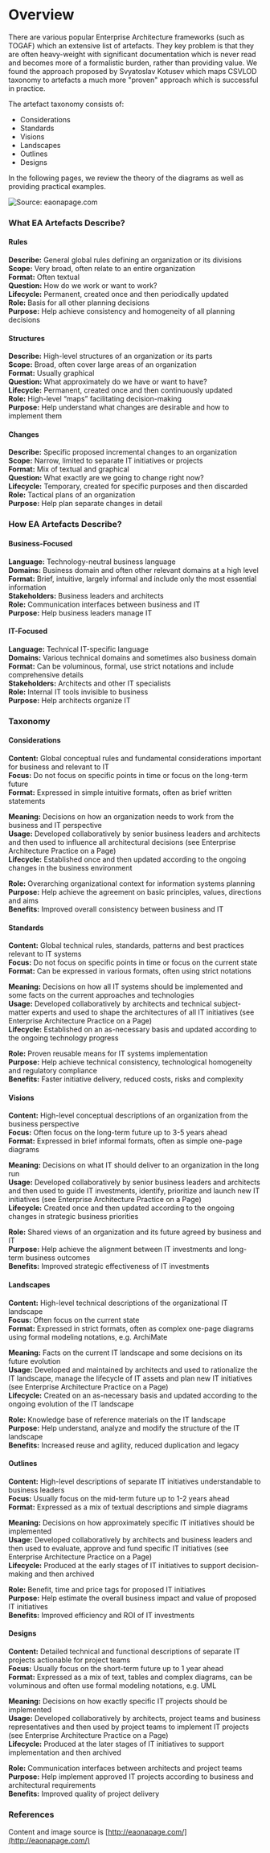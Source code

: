# Overview

There are various popular Enterprise Architecture frameworks \(such as TOGAF\) which an extensive list of artefacts. They key problem is that they are often heavy-weight with significant documentation which is never read and becomes more of a formalistic burden, rather than providing value. We found the approach proposed by Svyatoslav Kotusev which maps CSVLOD taxonomy to artefacts a much more "proven" approach which is successful in practice.

The artefact taxonomy consists of:

* Considerations
* Standards
* Visions
* Landscapes
* Outlines
* Designs

In the following pages, we review the theory of the diagrams as well as providing practical examples.

![Source: eaonapage.com ](../.gitbook/assets/csvlod_enterprise_architecture_artefacts.png)

### 

### What EA Artefacts Describe?

#### Rules

 **Describe:** General global rules defining an organization or its divisions  
**Scope:** Very broad, often relate to an entire organization  
**Format:** Often textual  
**Question:** How do we work or want to work?  
**Lifecycle:** Permanent, created once and then periodically updated  
**Role:** Basis for all other planning decisions  
**Purpose:** Help achieve consistency and homogeneity of all planning decisions

#### Structures

 **Describe:** High-level structures of an organization or its parts  
**Scope:** Broad, often cover large areas of an organization  
**Format:** Usually graphical  
**Question:** What approximately do we have or want to have?  
**Lifecycle:** Permanent, created once and then continuously updated  
**Role:** High-level “maps” facilitating decision-making  
**Purpose:** Help understand what changes are desirable and how to implement them

#### Changes

 **Describe:** Specific proposed incremental changes to an organization  
**Scope:** Narrow, limited to separate IT initiatives or projects  
**Format:** Mix of textual and graphical  
**Question:** What exactly are we going to change right now?  
**Lifecycle:** Temporary, created for specific purposes and then discarded  
**Role:** Tactical plans of an organization  
**Purpose:** Help plan separate changes in detail

### How EA Artefacts Describe?

#### Business-Focused

 **Language:** Technology-neutral business language  
**Domains:** Business domain and often other relevant domains at a high level  
**Format:** Brief, intuitive, largely informal and include only the most essential information  
**Stakeholders:** Business leaders and architects  
**Role:** Communication interfaces between business and IT  
**Purpose:** Help business leaders manage IT

#### IT-Focused

 **Language:** Technical IT-specific language  
**Domains:** Various technical domains and sometimes also business domain  
**Format:** Can be voluminous, formal, use strict notations and include comprehensive details  
**Stakeholders:** Architects and other IT specialists  
**Role:** Internal IT tools invisible to business  
**Purpose:** Help architects organize IT

### Taxonomy

#### Considerations

**Content:** Global conceptual rules and fundamental considerations important for business and relevant to IT  
**Focus:** Do not focus on specific points in time or focus on the long-term future  
**Format:** Expressed in simple intuitive formats, often as brief written statements

**Meaning:** Decisions on how an organization needs to work from the business and IT perspective  
**Usage:** Developed collaboratively by senior business leaders and architects and then used to influence all architectural decisions \(see Enterprise Architecture Practice on a Page\)  
**Lifecycle:** Established once and then updated according to the ongoing changes in the business environment

**Role:** Overarching organizational context for information systems planning  
**Purpose:** Help achieve the agreement on basic principles, values, directions and aims  
**Benefits:** Improved overall consistency between business and IT

#### Standards

 **Content:** Global technical rules, standards, patterns and best practices relevant to IT systems  
**Focus:** Do not focus on specific points in time or focus on the current state  
**Format:** Can be expressed in various formats, often using strict notations

 **Meaning:** Decisions on how all IT systems should be implemented and some facts on the current approaches and technologies  
**Usage:** Developed collaboratively by architects and technical subject-matter experts and used to shape the architectures of all IT initiatives \(see Enterprise Architecture Practice on a Page\)  
**Lifecycle:** Established on an as-necessary basis and updated according to the ongoing technology progress

 **Role:** Proven reusable means for IT systems implementation  
**Purpose:** Help achieve technical consistency, technological homogeneity and regulatory compliance  
**Benefits:** Faster initiative delivery, reduced costs, risks and complexity

#### Visions

 **Content:** High-level conceptual descriptions of an organization from the business perspective  
**Focus:** Often focus on the long-term future up to 3-5 years ahead  
**Format:** Expressed in brief informal formats, often as simple one-page diagrams

 **Meaning:** Decisions on what IT should deliver to an organization in the long run  
**Usage:** Developed collaboratively by senior business leaders and architects and then used to guide IT investments, identify, prioritize and launch new IT initiatives \(see Enterprise Architecture Practice on a Page\)  
**Lifecycle:** Created once and then updated according to the ongoing changes in strategic business priorities

 **Role:** Shared views of an organization and its future agreed by business and IT  
**Purpose:** Help achieve the alignment between IT investments and long-term business outcomes  
**Benefits:** Improved strategic effectiveness of IT investments

#### Landscapes

 **Content:** High-level technical descriptions of the organizational IT landscape  
**Focus:** Often focus on the current state  
**Format:** Expressed in strict formats, often as complex one-page diagrams using formal modeling notations, e.g. ArchiMate

 **Meaning:** Facts on the current IT landscape and some decisions on its future evolution  
**Usage:** Developed and maintained by architects and used to rationalize the IT landscape, manage the lifecycle of IT assets and plan new IT initiatives \(see Enterprise Architecture Practice on a Page\)  
**Lifecycle:** Created on an as-necessary basis and updated according to the ongoing evolution of the IT landscape

 **Role:** Knowledge base of reference materials on the IT landscape  
**Purpose:** Help understand, analyze and modify the structure of the IT landscape  
**Benefits:** Increased reuse and agility, reduced duplication and legacy



#### Outlines

 **Content:** High-level descriptions of separate IT initiatives understandable to business leaders  
**Focus:** Usually focus on the mid-term future up to 1-2 years ahead  
**Format:** Expressed as a mix of textual descriptions and simple diagrams

 **Meaning:** Decisions on how approximately specific IT initiatives should be implemented  
**Usage:** Developed collaboratively by architects and business leaders and then used to evaluate, approve and fund specific IT initiatives \(see Enterprise Architecture Practice on a Page\)  
**Lifecycle:** Produced at the early stages of IT initiatives to support decision-making and then archived

 **Role:** Benefit, time and price tags for proposed IT initiatives  
**Purpose:** Help estimate the overall business impact and value of proposed IT initiatives  
**Benefits:** Improved efficiency and ROI of IT investments





#### Designs

 **Content:** Detailed technical and functional descriptions of separate IT projects actionable for project teams  
**Focus:** Usually focus on the short-term future up to 1 year ahead  
**Format:** Expressed as a mix of text, tables and complex diagrams, can be voluminous and often use formal modeling notations, e.g. UML

 **Meaning:** Decisions on how exactly specific IT projects should be implemented  
**Usage:** Developed collaboratively by architects, project teams and business representatives and then used by project teams to implement IT projects \(see Enterprise Architecture Practice on a Page\)  
**Lifecycle:** Produced at the later stages of IT initiatives to support implementation and then archived

 **Role:** Communication interfaces between architects and project teams  
**Purpose:** Help implement approved IT projects according to business and architectural requirements  
**Benefits:** Improved quality of project delivery









### References

Content and image source is [http://eaonapage.com/](http://eaonapage.com/)


